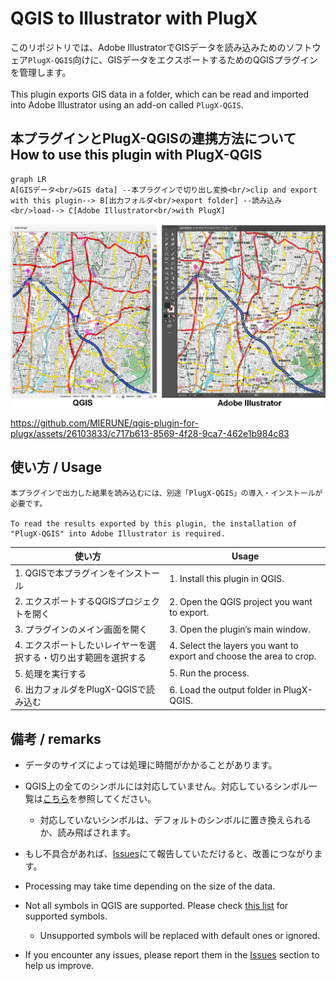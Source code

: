 # QGIS to Illustrator with PlugX



このリポジトリでは、Adobe IllustratorでGISデータを読み込みためのソフトウェア`PlugX-QGIS`向けに、GISデータをエクスポートするためのQGISプラグインを管理します。<br><br>
This plugin exports GIS data in a folder, which can be read and imported into Adobe Illustrator using an add-on called `PlugX-QGIS`.

## 本プラグインとPlugX-QGISの連携方法について <br/> How to use this plugin with PlugX-QGIS

```mermaid
graph LR
A[GISデータ<br/>GIS data] --本プラグインで切り出し変換<br/>clip and export with this plugin--> B[出力フォルダ<br/>export folder] --読み込み<br/>load--> C[Adobe Illustrator<br/>with PlugX]

```
![qgis_ai_screencap](./imgs/qgis_ai_screencap.png)


https://github.com/MIERUNE/qgis-plugin-for-plugx/assets/26103833/c717b613-8569-4f28-9ca7-462e1b984c83



## 使い方 / Usage

```planetext
本プラグインで出力した結果を読み込むには、別途「PlugX-QGIS」の導入・インストールが必要です。

To read the results exported by this plugin, the installation of "PlugX-QGIS" into Adobe Illustrator is required.
```

|使い方| Usage | 
|--------------------|-----|
| 1. QGISで本プラグインをインストール     |1. Install this plugin in QGIS. | 
| 2. エクスポートするQGISプロジェクトを開く|2. Open the QGIS project you want to export.| 
| 3. プラグインのメイン画面を開く  | 3. Open the plugin’s main window.| 
| 4. エクスポートしたいレイヤーを選択する・切り出す範囲を選択する  | 4. Select the layers you want to export and choose the area to crop.| 
| 5. 処理を実行する |5. Run the process. | 
| 6. 出力フォルダをPlugX-QGISで読み込む  | 6. Load the output folder in PlugX-QGIS.| 

<!-- PlugXの操作画面 -->

## 備考 / remarks

- データのサイズによっては処理に時間がかかることがあります。
- QGIS上の全てのシンボルには対応していません。対応しているシンボル一覧は[こちら](./docs/SYMBOLS.md)を参照してください。
    - 対応していないシンボルは、デフォルトのシンボルに置き換えられるか、読み飛ばされます。
- もし不具合があれば、[Issues](https://github.com/MIERUNE/qgis-plugin-for-plugx/issues)にて報告していただけると、改善につながります。

- Processing may take time depending on the size of the data.
- Not all symbols in QGIS are supported. Please check [this list](./docs/SYMBOLS.md) for supported symbols.
    - Unsupported symbols will be replaced with default ones or ignored.
- If you encounter any issues, please report them in the [Issues](https://github.com/MIERUNE/qgis-plugin-for-plugx/issues) section to help us improve.
